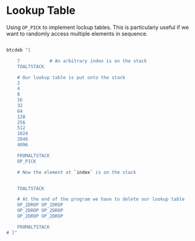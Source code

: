 # Lookup Table

Using `OP_PICK` to implement lockup tables. This is particulariy useful if we want to randomly access multiple elements in sequence.

```sh

btcdeb "[ 

	7			# An arbitrary index is on the stack
	TOALTSTACK

	# Our lookup table is put onto the stack
	2
	4
	8
	16
	32
	64
	128
	256
	512
	1024
	2048
	4096

	FROMALTSTACK
	OP_PICK

	# Now the element at `index` is on the stack


	TOALTSTACK

	# At the end of the program we have to delete our lookup table
	OP_2DROP OP_2DROP
	OP_2DROP OP_2DROP
	OP_2DROP OP_2DROP

	FROMALTSTACK
# ]"
```
